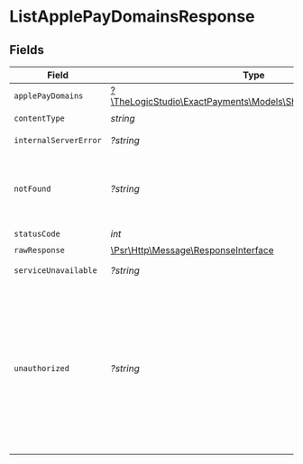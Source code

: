 # ListApplePayDomainsResponse


## Fields

| Field                                                                                                                                                                                                           | Type                                                                                                                                                                                                            | Required                                                                                                                                                                                                        | Description                                                                                                                                                                                                     |
| --------------------------------------------------------------------------------------------------------------------------------------------------------------------------------------------------------------- | --------------------------------------------------------------------------------------------------------------------------------------------------------------------------------------------------------------- | --------------------------------------------------------------------------------------------------------------------------------------------------------------------------------------------------------------- | --------------------------------------------------------------------------------------------------------------------------------------------------------------------------------------------------------------- |
| `applePayDomains`                                                                                                                                                                                               | [?\TheLogicStudio\ExactPayments\Models\Shared\ApplePayDomains](../../models/shared/ApplePayDomains.md)                                                                                                          | :heavy_minus_sign:                                                                                                                                                                                              | **OK**                                                                                                                                                                                                          |
| `contentType`                                                                                                                                                                                                   | *string*                                                                                                                                                                                                        | :heavy_check_mark:                                                                                                                                                                                              | N/A                                                                                                                                                                                                             |
| `internalServerError`                                                                                                                                                                                           | *?string*                                                                                                                                                                                                       | :heavy_minus_sign:                                                                                                                                                                                              | **Internal Server Error**<br/>                                                                                                                                                                                  |
| `notFound`                                                                                                                                                                                                      | *?string*                                                                                                                                                                                                       | :heavy_minus_sign:                                                                                                                                                                                              | **Not Found**\<br/>\<br/>When you'll get `404 Not Found` response:<br/>- The Account doesn't exist.<br/>                                                                                                        |
| `statusCode`                                                                                                                                                                                                    | *int*                                                                                                                                                                                                           | :heavy_check_mark:                                                                                                                                                                                              | N/A                                                                                                                                                                                                             |
| `rawResponse`                                                                                                                                                                                                   | [\Psr\Http\Message\ResponseInterface](https://www.php-fig.org/psr/psr-7/#33-psrhttpmessageresponseinterface)                                                                                                    | :heavy_minus_sign:                                                                                                                                                                                              | N/A                                                                                                                                                                                                             |
| `serviceUnavailable`                                                                                                                                                                                            | *?string*                                                                                                                                                                                                       | :heavy_minus_sign:                                                                                                                                                                                              | **Service Unavailable**<br/>                                                                                                                                                                                    |
| `unauthorized`                                                                                                                                                                                                  | *?string*                                                                                                                                                                                                       | :heavy_minus_sign:                                                                                                                                                                                              | **Unauthorized**\<br/>\<br/>When you'll get `401 Unauthorized` response:<br/>- The User or Application Token is invalid.<br/>- The User or Application Token doesn't have permission to view the registered Apple Pay domains.<br/> |
